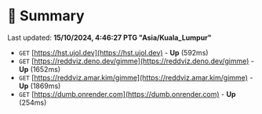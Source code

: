 # 📖 Summary
Last updated: **15/10/2024, 4:46:27 PTG "Asia/Kuala_Lumpur"**

- `GET` [https://hst.ujol.dev](https://hst.ujol.dev) - **Up** (592ms)
- `GET` [https://reddviz.deno.dev/gimme](https://reddviz.deno.dev/gimme) - **Up** (1652ms)
- `GET` [https://reddviz.amar.kim/gimme](https://reddviz.amar.kim/gimme) - **Up** (1869ms)
- `GET` [https://dumb.onrender.com](https://dumb.onrender.com) - **Up** (254ms)
